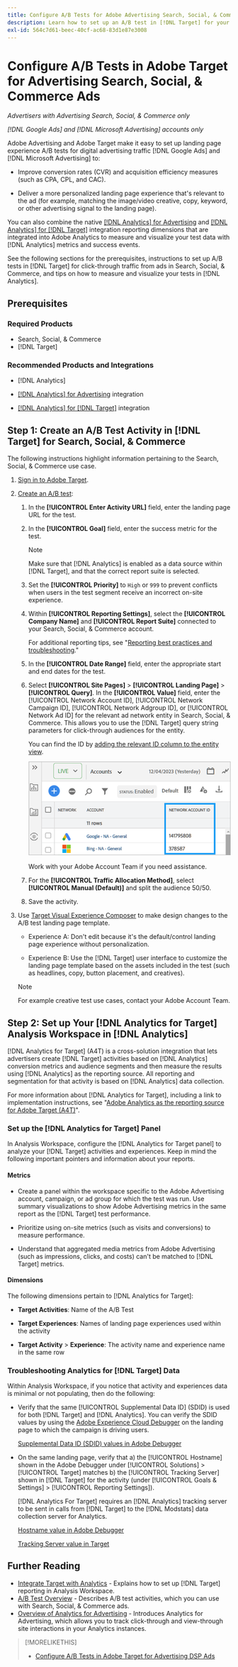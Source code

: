 ```yaml
---
title: Configure A/B Tests for Adobe Advertising Search, Social, & Commerce Ads in Adobe Target
description: Learn how to set up an A/B test in [!DNL Target] for your [!DNL Google Ads] and [!DNL Microsoft Advertising] ads in Search, Social, & Commerce.
exl-id: 564c7d61-beec-40cf-ac68-83d1e87e3008
---
```

# Configure A/B Tests in Adobe Target for Advertising Search, Social, & Commerce Ads

*Advertisers with Advertising Search, Social, & Commerce only*

*[!DNL Google Ads] and [!DNL Microsoft Advertising] accounts only*

Adobe Advertising and Adobe Target make it easy to set up landing page experience A/B tests for digital advertising traffic [!DNL Google Ads] and [!DNL Microsoft Advertising] to:

* Improve conversion rates (CVR) and acquisition efficiency measures (such as CPA, CPL, and CAC).

* Deliver a more personalized landing page experience that's relevant to the ad (for example, matching the image/video creative, copy, keyword, or other advertising signal to the landing page).

You can also combine the native [[!DNL Analytics] for Advertising](/help/integrations/analytics/overview.md) and [[!DNL Analytics] for [!DNL Target]](https://experienceleague.adobe.com/docs/target/using/integrate/a4t/a4t.html) integration reporting dimensions that are integrated into Adobe Analytics to measure and visualize your test data with [!DNL Analytics] metrics and success events.

See the following sections for the prerequisites, instructions to set up A/B tests in [!DNL Target] for click-through traffic from ads in Search, Social, & Commerce, and tips on how to measure and visualize your tests in [!DNL Analytics].

## Prerequisites

### Required Products

* Search, Social, & Commerce
* [!DNL Target]

### Recommended Products and Integrations

* [!DNL Analytics]

* [[!DNL Analytics] for Advertising](/help/integrations/analytics/overview.md) integration<!-- necessary for testing view-throughs, which most advertisers want to do -->

* [[!DNL Analytics] for [!DNL Target]](https://experienceleague.adobe.com/docs/target/using/integrate/a4t/a4t.html) integration

## Step 1: Create an A/B Test Activity in [!DNL Target] for Search, Social, & Commerce

The following instructions highlight information pertaining to the Search, Social, & Commerce use case.

1. [Sign in to Adobe Target](https://experienceleague.adobe.com/docs/target/using/introduction/target-access-from-mac.html).

1. [Create an A/B test](https://experienceleague.adobe.com/docs/target/using/activities/abtest/create/test-create-ab.html):

   1. In the **[!UICONTROL Enter Activity URL]** field, enter the landing page URL for the test.

   1. In the **[!UICONTROL Goal]** field, enter the success metric for the test.

       >[!NOTE]
       >
       >Make sure that [!DNL Analytics] is enabled as a data source within [!DNL Target], and that the correct report suite is selected.

   1. Set the **[!UICONTROL Priority]** to `High` or `999` to prevent conflicts when users in the test segment receive an incorrect on-site experience.


   1. Within **[!UICONTROL Reporting Settings]**, select the **[!UICONTROL Company Name]** and **[!UICONTROL Report Suite]** connected to your Search, Social, & Commerce account.

       For additional reporting tips, see "[Reporting best practices and troubleshooting](https://experienceleague.adobe.com/docs/analytics/analyze/reports-analytics/report-troubleshooting.html)."

   1. In the **[!UICONTROL Date Range]** field, enter the appropriate start and end dates for the test.

   1. Select **[!UICONTROL Site Pages]** > **[!UICONTROL Landing Page]** > **[!UICONTROL Query]**. In the **[!UICONTROL Value]** field, enter the [!UICONTROL Network Account ID], [!UICONTROL Network Campaign ID], [!UICONTROL Network Adgroup ID], or [!UICONTROL Network Ad ID] for the relevant ad network entity in Search, Social, & Commerce. This allows you to use the [!DNL Target] query string parameters for click-through audiences for the entity.
   
      You can find the ID by [adding the relevant ID column to the entity view](/help/search-social-commerce/common-tasks/data-views/custom-default-views-manage.md).

      ![[!UICONTROL Network Account ID] column in the [!UICONTROL Accounts] view](/help/integrations/assets/target-search-id.png "[!UICONTROL Network Account ID] column in the [!UICONTROL Accounts] view")

      Work with your Adobe Account Team if you need assistance.

   1. For the **[!UICONTROL Traffic Allocation Method]**, select **[!UICONTROL Manual (Default)]** and split the audience 50/50.
   
   1. Save the activity. 

1. Use [Target Visual Experience Composer](https://experienceleague.adobe.com/docs/target/using/activities/abtest/create/test-create-ab.html) to make design changes to the A/B test landing page template.

   * Experience A: Don't edit because it's the default/control landing page experience without personalization.

   * Experience B: Use the [!DNL Target] user interface to customize the landing page template based on the assets included in the test (such as headlines, copy, button placement, and creatives).

   >[!NOTE]
   >
   >For example creative test use cases, contact your Adobe Account Team.

## Step 2: Set up Your [!DNL Analytics for Target] Analysis Workspace in [!DNL Analytics]

[!DNL Analytics for Target] (A4T) is a cross-solution integration that lets advertisers create [!DNL Target] activities based on [!DNL Analytics] conversion metrics and audience segments and then measure the results using [!DNL Analytics] as the reporting source. All reporting and segmentation for that activity is based on [!DNL Analytics] data collection.

For more information about [!DNL Analytics for Target], including a link to implementation instructions, see "[Adobe Analytics as the reporting source for Adobe Target (A4T)](https://experienceleague.adobe.com/docs/target/using/integrate/a4t/a4t.html)".

### Set up the [!DNL Analytics for Target] Panel

In Analysis Workspace, configure the [!DNL Analytics for Target panel] to analyze your [!DNL Target] activities and experiences. Keep in mind the following important pointers and information about your reports.

#### Metrics

* Create a panel within the workspace specific to the Adobe Advertising account, campaign, or ad group<!-- only applicable entities? --> for which the test was run. Use summary visualizations to show Adobe Advertising metrics in the same report as the [!DNL Target] test performance.

* Prioritize using on-site metrics (such as visits and conversions) to measure performance.

* Understand that aggregated media metrics from Adobe Advertising (such as impressions, clicks, and costs) can't be matched to [!DNL Target] metrics.

#### Dimensions

The following dimensions pertain to [!DNL Analytics for Target]:

* **Target Activities**: Name of the A/B Test

* **Target Experiences**: Names of landing page experiences used within the activity

* **Target Activity** > **Experience**: The activity name and experience name in the same row

### Troubleshooting Analytics for [!DNL Target] Data

Within Analysis Workspace, if you notice that activity and experiences data is minimal or not populating, then do the following:

* Verify that the same [!UICONTROL Supplemental Data ID] (SDID) is used for both [!DNL Target] and [!DNL Analytics]. You can verify the SDID values by using the [Adobe Experience Cloud Debugger](https://experienceleague.adobe.com/docs/target-learn/tutorials/troubleshooting/troubleshoot-with-the-experience-cloud-debugger.html) on the landing page to which the campaign is driving users.

  [Supplemental Data ID (SDID) values in Adobe Debugger](/help/integrations/assets/target-troubleshooting-sdid.png)

* On the same landing page, verify that a) the [!UICONTROL Hostname] shown in the Adobe Debugger under [!UICONTROL Solutions] > [!UICONTROL Target] matches b) the [!UICONTROL Tracking Server] shown in [!DNL Target] for the activity (under [!UICONTROL Goals & Settings] > [!UICONTROL Reporting Settings]).

  [!DNL Analytics For Target] requires an [!DNL Analytics] tracking server to be sent in calls from [!DNL Target] to the [!DNL Modstats] data collection server for Analytics.<!-- just "to Analytics?"-->

  [Hostname value in Adobe Debugger](/help/integrations/assets/target-troubleshooting-hostname.png)

  [Tracking Server value in Target](/help/integrations/assets/target-troubleshooting-tracking-server.png)

## Further Reading

* [Integrate Target with Analytics](https://experienceleague.adobe.com/docs/target-learn/tutorials/integrations/3.2-target-analytics.html) - Explains how to set up [!DNL Target] reporting in Analysis Workspace.
* [A/B Test Overview](https://experienceleague.adobe.com/docs/target/using/activities/abtest/test-ab.html) - Describes A/B test activities, which you can use with Search, Social, & Commerce ads.
* [Overview of Analytics for Advertising](/help/integrations/analytics/overview.md) - Introduces Analytics for Advertising, which allows you to track click-through and view-through site interactions in your Analytics instances.

>[!MORELIKETHIS]
>
>* [Configure A/B Tests in Adobe Target for Advertising DSP Ads](ab-tests-dsp.md)

